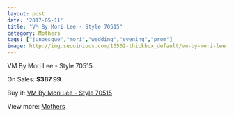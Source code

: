 ```yaml
---
layout: post
date: '2017-05-11'
title: "VM By Mori Lee - Style 70515"
category: Mothers
tags: ["junoesque","mori","wedding","evening","prom"]
image: http://img.sequinious.com/16562-thickbox_default/vm-by-mori-lee-style-70515.jpg
---
```

VM By Mori Lee - Style 70515

On Sales: **$387.99**
<a href="https://www.sequinious.com/mothers/7804-vm-by-mori-lee-style-70515.html"><amp-img layout="responsive" width="600" height="600" src="//img.sequinious.com/16562-thickbox_default/vm-by-mori-lee-style-70515.jpg" alt="VM By Mori Lee - Style 70515 0" /></a>
<a href="https://www.sequinious.com/mothers/7804-vm-by-mori-lee-style-70515.html"><amp-img layout="responsive" width="600" height="600" src="//img.sequinious.com/16564-thickbox_default/vm-by-mori-lee-style-70515.jpg" alt="VM By Mori Lee - Style 70515 1" /></a>
<a href="https://www.sequinious.com/mothers/7804-vm-by-mori-lee-style-70515.html"><amp-img layout="responsive" width="600" height="600" src="//img.sequinious.com/16563-thickbox_default/vm-by-mori-lee-style-70515.jpg" alt="VM By Mori Lee - Style 70515 2" /></a>

Buy it: [VM By Mori Lee - Style 70515](https://www.sequinious.com/mothers/7804-vm-by-mori-lee-style-70515.html "VM By Mori Lee - Style 70515")

View more: [Mothers](https://www.sequinious.com/6-mothers "Mothers")